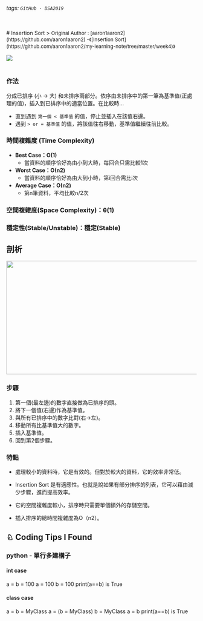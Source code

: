 ###### tags: `GitHub - DSA2019`
<br>
# Insertion Sort
> <font size = 2 >Original Author : [aaron1aaron2](https://github.com/aaron1aaron2) -《[Insertion Sort](https://github.com/aaron1aaron2/my-learning-note/tree/master/week4)》</font>

![](https://i.imgur.com/1JrragX.png)
<br><br>

### 作法
分成已排序 (小 -> 大) 和未排序兩部分。依序由未排序中的第一筆為基準值(正處理的值)，插入到已排序中的適當位置。在比較時...
* 直到遇到 `第一個 < 基準值` 的值，停止並插入在該值右邊。
* 遇到 `> or = 基準值` 的值，將該值往右移動，基準值繼續往前比較。

### 時間複雜度 (Time Complexity)
* **Best Case：Ο(1)**
    * 當資料的順序恰好為由小到大時，每回合只需比較1次
* **Worst Case：Ο(n2)**
    * 當資料的順序恰好為由大到小時，第i回合需比i次
* **Average Case：Ο(n2)**
    * 第n筆資料，平均比較n/2次
### 空間複雜度(Space Complexity)：θ(1)
### 穩定性(Stable/Unstable)：穩定(Stable)

## 剖析
<img src="https://miro.medium.com/max/1023/1*_NOe6jL9veyR4yAyf85dzA.png" width="600" height="300">
<br>

### 步驟
1. 第一個(最左邊)的數字直接做為已排序的頭。
1. 將下一個值(右邊)作為基準值。
1. 與所有已排序中的數字比對(右->左)。
1. 移動所有比基準值大的數字。
1. 插入基準值。
1. 回到第2個步驟。
### 特點
* 處理較小的資料時，它是有效的。但對於較大的資料，它的效率非常低。

* Insertion Sort 是有適應性。也就是說如果有部分排序的列表，它可以藉由減少步驟，進而提高效率。

* 它的空間複雜度較小，排序時只需要單個額外的存儲空間。

* 插入排序的總時間複雜度為O（n2）。

## ♘ Coding Tips I Found
### python - 單行多建構子
#### int case
a = b = 100 
a = 100
b = 100
print(a==b) is True

#### class case
a = b = MyClass
a = (b = MyClass)
b = MyClass
a = b
print(a==b) is True

